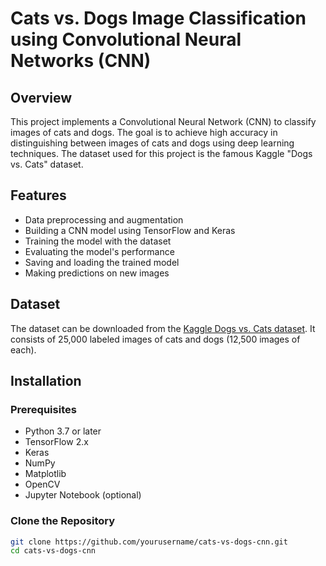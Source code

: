 # Cats vs. Dogs Image Classification using Convolutional Neural Networks (CNN)

## Overview
This project implements a Convolutional Neural Network (CNN) to classify images of cats and dogs. The goal is to achieve high accuracy in distinguishing between images of cats and dogs using deep learning techniques. The dataset used for this project is the famous Kaggle "Dogs vs. Cats" dataset.

## Features
- Data preprocessing and augmentation
- Building a CNN model using TensorFlow and Keras
- Training the model with the dataset
- Evaluating the model's performance
- Saving and loading the trained model
- Making predictions on new images

## Dataset
The dataset can be downloaded from the [Kaggle Dogs vs. Cats dataset](https://www.kaggle.com/datasets/salader/dogs-vs-cats). It consists of 25,000 labeled images of cats and dogs (12,500 images of each).

## Installation

### Prerequisites
- Python 3.7 or later
- TensorFlow 2.x
- Keras
- NumPy
- Matplotlib
- OpenCV
- Jupyter Notebook (optional)

### Clone the Repository
```bash
git clone https://github.com/yourusername/cats-vs-dogs-cnn.git
cd cats-vs-dogs-cnn

